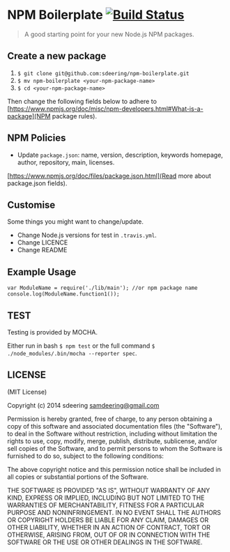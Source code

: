 # NPM Boilerplate [![Build Status](https://secure.travis-ci.org/sdeering/npm-boilerplate.png)](http://travis-ci.org/sdeering/npm-boilerplate)

> A good starting point for your new Node.js NPM packages.


## Create a new package

1. `$ git clone git@github.com:sdeering/npm-boilerplate.git`
2. `$ mv npm-boilerplate <your-npm-package-name>`
3. `$ cd <your-npm-package-name>`

Then change the following fields below to adhere to [https://www.npmjs.org/doc/misc/npm-developers.html#What-is-a-package](NPM package rules).


## NPM Policies

 * Update `package.json`: name, version, description, keywords homepage, author, repository, main, licenses.

[https://www.npmjs.org/doc/files/package.json.html](Read more about package.json fields).


## Customise

Some things you might want to change/update.

 * Change Node.js versions for test in `.travis.yml`.
 * Change LICENCE
 * Change README


## Example Usage

```
var ModuleName = require('./lib/main'); //or npm package name
console.log(ModuleName.function1());
```


## TEST

Testing is provided by MOCHA.

Either run in bash `$ npm test` or the full command `$ ./node_modules/.bin/mocha --reporter spec`.


## LICENSE

(MIT License)

Copyright (c) 2014 sdeering <samdeering@gmail.com>

Permission is hereby granted, free of charge, to any person obtaining
a copy of this software and associated documentation files (the
"Software"), to deal in the Software without restriction, including
without limitation the rights to use, copy, modify, merge, publish,
distribute, sublicense, and/or sell copies of the Software, and to
permit persons to whom the Software is furnished to do so, subject to
the following conditions:

The above copyright notice and this permission notice shall be
included in all copies or substantial portions of the Software.

THE SOFTWARE IS PROVIDED "AS IS", WITHOUT WARRANTY OF ANY KIND,
EXPRESS OR IMPLIED, INCLUDING BUT NOT LIMITED TO THE WARRANTIES OF
MERCHANTABILITY, FITNESS FOR A PARTICULAR PURPOSE AND
NONINFRINGEMENT. IN NO EVENT SHALL THE AUTHORS OR COPYRIGHT HOLDERS BE
LIABLE FOR ANY CLAIM, DAMAGES OR OTHER LIABILITY, WHETHER IN AN ACTION
OF CONTRACT, TORT OR OTHERWISE, ARISING FROM, OUT OF OR IN CONNECTION
WITH THE SOFTWARE OR THE USE OR OTHER DEALINGS IN THE SOFTWARE.

